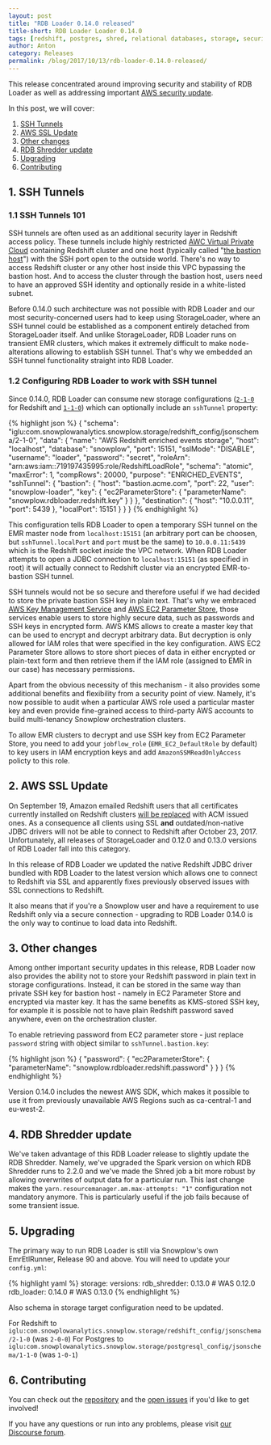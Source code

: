 ```yaml
---
layout: post
title: "RDB Loader 0.14.0 released"
title-short: RDB Loader Loader 0.14.0
tags: [redshift, postgres, shred, relational databases, storage, security]
author: Anton
category: Releases
permalink: /blog/2017/10/13/rdb-loader-0.14.0-released/
---
```


This release concentrated around improving security and stability of RDB Loader as well as addressing important [AWS security update][aws-ssl-update].

<!--more-->

In this post, we will cover:

1. [SSH Tunnels](#ssh-tunnel)
2. [AWS SSL Update](#ssl-update)
3. [Other changes](#other)
4. [RDB Shredder update](#shredder)
5. [Upgrading](#upgrading)
6. [Contributing](#contributing)

<h2 id="ssh-tunnel">1. SSH Tunnels</h2>

<h3 id="ssh-tunnel-intro">1.1 SSH Tunnels 101</h3>

SSH tunnels are often used as an additional security layer in Redshift access policy.
These tunnels include highly restricted [AWC Virtual Private Cloud][aws-vpc] containing Redshift cluster and one host (typically called "[the bastion host][bastion-article]") with the SSH port open to the outside world.
There's no way to access Redshift cluster or any other host inside this VPC bypassing the bastion host. 
And to access the cluster through the bastion host, users need to have an approved SSH identity and optionally reside in a white-listed subnet.

Before 0.14.0 such architecture was not possible with RDB Loader and our most security-concerned users had to keep using StorageLoader, where an SSH tunnel could be established as a component entirely detached from StorageLoader itself.
And unlike StorageLoader, RDB Loader runs on transient EMR clusters, which makes it extremely difficult to make node-alterations allowing to establish SSH tunnel.
That's why we embedded an SSH tunnel functionality straight into RDB Loader.

<h3 id="configuring-rdb">1.2 Configuring RDB Loader to work with SSH tunnel</h3>

Since 0.14.0, RDB Loader can consume new storage configurations ([`2-1-0`][new-redshift-config] for Redshift and [`1-1-0`][new-postgres-config]) which can optionally include an `sshTunnel` property:

{% highlight json %}
{
    "schema": "iglu:com.snowplowanalytics.snowplow.storage/redshift_config/jsonschema/2-1-0",
    "data": {
        "name": "AWS Redshift enriched events storage",
        "host": "localhost",
        "database": "snowplow",
        "port": 15151,
        "sslMode": "DISABLE",
        "username": "loader",
        "password": "secret",
        "roleArn": "arn:aws:iam::719197435995:role/RedshiftLoadRole",
        "schema": "atomic",
        "maxError": 1,
        "compRows": 20000,
        "purpose": "ENRICHED_EVENTS",
        "sshTunnel": {
            "bastion": {
                "host": "bastion.acme.com",
                "port": 22,
                "user": "snowplow-loader",
                "key": {
                     "ec2ParameterStore": {
                         "parameterName": "snowplow.rdbloader.redshift.key"
                     }
                }
            },
            "destination": {
                "host": "10.0.0.11",
                "port": 5439
            },
            "localPort": 15151
        }
    }
}
{% endhighlight %}

This configuration tells RDB Loader to open a temporary SSH tunnel on the EMR master node from `localhost:15151` (an arbitrary port can be choosen, but `sshTunnel.localPort` and `port` must be the same) to `10.0.0.11:5439` which is the Redshift socket *inside* the VPC network.
When RDB Loader attempts to open a JDBC connection to `localhost:15151` (as specified in root) it will actually connect to Redshift cluster via an encrypted EMR-to-bastion SSH tunnel.

SSH tunnels would not be so secure and therefore useful if we had decided to store the private bastion SSH key in plain text.
That's why we embraced [AWS Key Management Service][aws-kms] and [AWS EC2 Parameter Store][aws-parameter-store], those services enable users to store highly secure data, such as passwords and SSH keys in encrypted form.
AWS KMS allows to create a master key that can be used to encrypt and decrypt arbitrary data. 
But decryption is only allowed for IAM roles that were specified in the key configuration.
AWS EC2 Parameter Store allows to store short pieces of data in either encrypted or plain-text form and then retrieve them if the IAM role (assigned to EMR in our case) has necessary permissions.

Apart from the obvious necessity of this mechanism - it also provides some additional benefits and flexibility from a security point of view.
Namely, it's now possible to audit when a particular AWS role used a particular master key and even provide fine-grained access to third-party AWS accounts to build multi-tenancy Snowplow orchestration clusters.

To allow EMR clusters to decrypt and use SSH key from EC2 Parameter Store, you need to add your `jobflow_role` (`EMR_EC2_DefaultRole` by default) to key users in IAM encryption keys and add `AmazonSSMReadOnlyAccess` policty to this role.

<h2 id="ssl-update">2. AWS SSL Update</h2>

On September 19, Amazon emailed Redshift users that all certificates currently installed on Redshift clusters [will be replaced][aws-ssl-update] with ACM issued ones.
As a consequence all clients using SSL **and** outdated/non-native JDBC drivers will not be able to connect to Redshift after October 23, 2017.
Unfortunately, all releases of StorageLoader and 0.12.0 and 0.13.0 versions of RDB Loader fall into this category.

In this release of RDB Loader we updated the native Redshift JDBC driver bundled with RDB Loader to the latest version which allows one to connect to Redshift via SSL and apparently fixes previously observed issues with SSL connections to Redshift.

It also means that if you're a Snowplow user and have a requirement to use Redshift only via a secure connection - upgrading to RDB Loader 0.14.0 is the only way to continue to load data into Redshift.

<h2 id="other">3. Other changes</h2>

Among onther important security updates in this release, RDB Loader now also provides the ability not to store your Redshift password in plain text in storage configurations.
Instead, it can be stored in the same way than private SSH key for bastion host - namely in EC2 Parameter Store and encrypted via master key.
It has the same benefits as KMS-stored SSH key, for example it is possible not to have plain Redshift password saved anywhere, even on the orchestration cluster.

To enable retrieving password from EC2 parameter store - just replace `password` string with object similar to `sshTunnel.bastion.key`: 

{% highlight json %}
{
    "password": {
        "ec2ParameterStore": {
            "parameterName": "snowplow.rdbloader.redshift.password"
        }
    }
}
{% endhighlight %}


Version 0.14.0 includes the newest AWS SDK, which makes it possible to use it from previously unavailable AWS Regions such as ca-central-1 and eu-west-2.

<h2 id="shredder">4. RDB Shredder update</h2>

We've taken advantage of this RDB Loader release to slightly update the RDB Shredder. Namely, we've
upgraded the Spark version on which RDB Shredder runs to 2.2.0 and we've made the Shred job a bit
more robust by allowing overwrites of output data for a particular run. This last change makes
the `yarn.resourcemanager.am.max-attempts: "1"` configuration not mandatory anymore. This is
particularly useful if the job fails because of some transient issue.

<h2 id="upgrading">5. Upgrading</h2>

The primary way to run RDB Loader is still via Snowplow's own EmrEtlRunner, Release 90 and above. You will need to update your `config.yml`:

{% highlight yaml %}
storage:
  versions:
    rdb_shredder: 0.13.0      # WAS 0.12.0
    rdb_loader: 0.14.0        # WAS 0.13.0
{% endhighlight %}

Also schema in storage target configuration need to be updated.

For Redshift to `iglu:com.snowplowanalytics.snowplow.storage/redshift_config/jsonschema/2-1-0` (was `2-0-0`)
For Postgres to `iglu:com.snowplowanalytics.snowplow.storage/postgresql_config/jsonschema/1-1-0` (was `1-0-1`)

<h2 id="contributing">6. Contributing</h2>

You can check out the [repository][repo] and the [open issues](https://github.com/snowplow/snowplow-rdb-loader/issues?utf8=✓&q=is%3Aissue%20is%3Aopen%20) if you'd like to get involved!

If you have any questions or run into any problems, please visit [our Discourse forum][discourse].

[repo]: https://github.com/snowplow/snowplow-rdb-loader
[release-0140]: https://github.com/snowplow/snowplow-rdb-loader/releases/tag/0.14.0

[discourse]: http://discourse.snowplowanalytics.com/

[aws-ssl-update]: https://docs.aws.amazon.com/redshift/latest/mgmt/connecting-transitioning-to-acm-certs.html
[bastion-article]: https://en.wikipedia.org/wiki/Bastion_host

[new-postgres-config]: https://github.com/snowplow/iglu-central/tree/master/schemas/com.snowplowanalytics.snowplow.storage/postgresql_config/jsonschema/1-1-0
[new-redshift-config]: https://github.com/snowplow/iglu-central/tree/master/schemas/com.snowplowanalytics.snowplow.storage/redshift_config/jsonschema/2-1-0

[aws-kms]: https://aws.amazon.com/kms/
[aws-parameter-store]: https://aws.amazon.com/ec2/systems-manager/parameter-store/
[aws-vpc]: https://aws.amazon.com/vpc/
